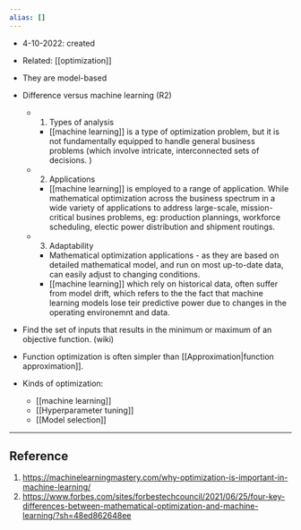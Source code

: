 ```yaml
---
alias: []
---
```


- 4-10-2022: created


- Related: [[optimization]]
- They are model-based

- Difference versus machine learning (R2)
	- 1. Types of analysis
		- [[machine learning]] is a type of optimization problem, but it is not fundamentally equipped to handle general business problems (which involve intricate, interconnected sets of decisions. )
	- 2. Applications
		- [[machine learning]] is employed to a range of application. While mathematical optimization across the business spectrum in a wide variety of applications to address large-scale, mission-critical busines problems, eg: production plannings, workforce scheduling, electic power distribution and shipment routings. 
	- 3. Adaptability
		- Mathematical optimization applications - as they are based on detailed mathematical model, and run on most up-to-date data, can easily adjust to changing conditions. 
		- [[machine learning]] which rely on historical data, often suffer from model drift, which refers to the the fact that machine learning models lose teir predictive power due to changes in the operating environemnt and data.

- Find the set of inputs that results in the minimum or maximum of an objective function. (wiki)
- Function optimization is often simpler than [[Approximation|function approximation]]. 


- Kinds of optimization:
	- [[machine learning]]
	- [[Hyperparameter tuning]]
	- [[Model selection]]

---
## Reference

1. https://machinelearningmastery.com/why-optimization-is-important-in-machine-learning/
2. https://www.forbes.com/sites/forbestechcouncil/2021/06/25/four-key-differences-between-mathematical-optimization-and-machine-learning/?sh=48ed862648ee







